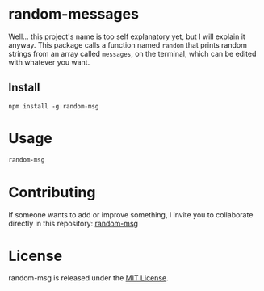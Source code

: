 # random-messages

Well... this project's name is too self explanatory yet, but I will explain it anyway. This package calls a function named ```random``` that prints random strings from an array called ```messages```, on the terminal, which can be edited with whatever you want.

## Install

```npm
npm install -g random-msg
```

# Usage

```bash
random-msg
```

# Contributing
If someone wants to add or improve something, I invite you to collaborate directly in this repository: [random-msg](https://github.com/daveed07/npm-random-msg)

# License
random-msg is released under the [MIT License](https://opensource.org/licenses/MIT).